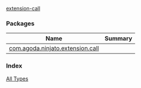 [extension-call](./index.md)

### Packages

| Name | Summary |
|---|---|
| [com.agoda.ninjato.extension.call](com.agoda.ninjato.extension.call/index.md) |  |

### Index

[All Types](alltypes/index.md)